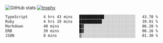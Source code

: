 ![GitHub stats](https://github-readme-stats.vercel.app/api?username=ksk001100&show_icons=true&theme=tokyonight)
[![trophy](https://github-profile-trophy.vercel.app/?username=ksk001100&theme=onedark)](https://github.com/ryo-ma/github-profile-trophy)

<!--START_SECTION:waka-->

```txt
TypeScript       4 hrs 43 mins   ███████████░░░░░░░░░░░░░░   43.70 %
Ruby             4 hrs 19 mins   ██████████░░░░░░░░░░░░░░░   39.91 %
Markdown         40 mins         █▓░░░░░░░░░░░░░░░░░░░░░░░   06.20 %
ERB              39 mins         █▓░░░░░░░░░░░░░░░░░░░░░░░   06.16 %
JSON             8 mins          ▒░░░░░░░░░░░░░░░░░░░░░░░░   01.30 %
```

<!--END_SECTION:waka-->

